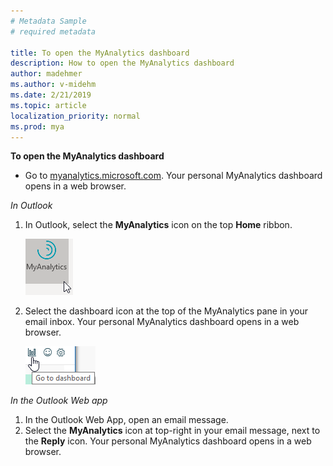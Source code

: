 ```yaml
---
# Metadata Sample
# required metadata

title: To open the MyAnalytics dashboard
description: How to open the MyAnalytics dashboard 
author: madehmer
ms.author: v-midehm
ms.date: 2/21/2019
ms.topic: article
localization_priority: normal 
ms.prod: mya
---
```


**To open the MyAnalytics dashboard**

* Go to [myanalytics.microsoft.com](https://myanalytics.microsoft.com). Your personal MyAnalytics dashboard opens in a web browser.

*In Outlook*

1. In Outlook, select the **MyAnalytics** icon on the top **Home** ribbon.

   ![MyAnalytics icon](../../Images/mya/use/mya-icon.png)

2. Select the dashboard icon at the top of the MyAnalytics pane in your email inbox. Your personal MyAnalytics dashboard opens in a web browser.

   ![MyAnalytics dashboard icon](../../Images/mya/use/mya-db-icon.png)

*In the Outlook Web app*

1. In the Outlook Web App, open an email message.
2. Select the **MyAnalytics** icon at top-right in your email message, next to the **Reply** icon. Your personal MyAnalytics dashboard opens in a web browser.
